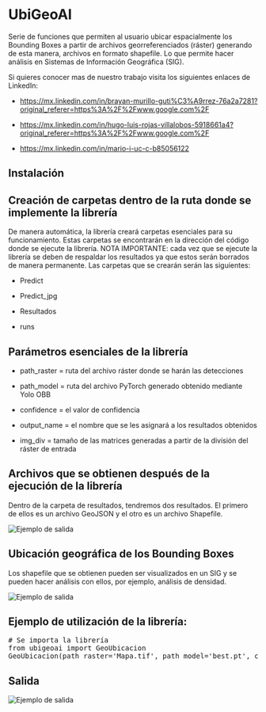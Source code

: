 # UbiGeoAI


Serie de funciones que permiten al usuario ubicar espacialmente los Bounding Boxes a partir de archivos georreferenciados (ráster) generando de esta manera, archivos en formato shapefile. Lo que permite hacer análisis en Sistemas de Información Geográfica (SIG).

Si quieres conocer mas de nuestro trabajo visita los siguientes enlaces de LinkedIn:

- https://mx.linkedin.com/in/brayan-murillo-guti%C3%A9rrez-76a2a7281?original_referer=https%3A%2F%2Fwww.google.com%2F

- https://mx.linkedin.com/in/hugo-luis-rojas-villalobos-5918661a4?original_referer=https%3A%2F%2Fwww.google.com%2F

- https://mx.linkedin.com/in/mario-i-uc-c-b85056122

## Instalación

## Creación de carpetas dentro de la ruta donde se implemente la librería  

De manera automática, la librería creará carpetas esenciales para su funcionamiento. Estas carpetas se encontrarán en la dirección del código donde se ejecute la librería. NOTA IMPORTANTE: cada vez que se ejecute la librería se deben de respaldar los resultados ya que estos serán borrados de manera permanente. Las carpetas que se crearán serán las siguientes:

- Predict

- Predict_jpg

- Resultados

- runs  

## Parámetros esenciales de la librería  

- path_raster = ruta del archivo ráster donde se harán las detecciones    

- path_model = ruta del archivo PyTorch generado obtenido mediante Yolo OBB 

- confidence = el valor de confidencia

- output_name = el nombre que se les asignará a los resultados obtenidos

- img_div = tamaño de las matrices generadas a partir de la división del ráster de entrada

## Archivos que se obtienen después de la ejecución de la librería 

Dentro de la carpeta de resultados, tendremos dos resultados. El primero de ellos es un archivo GeoJSON y el otro es un archivo Shapefile.

<img src="Figuras/Resultados 1.png?raw=true" alt="Ejemplo de salida" style="max-width: 500px;">

## Ubicación geográfica de los Bounding Boxes

Los shapefile que se obtienen pueden ser visualizados en un SIG y se pueden hacer análisis con ellos, por ejemplo, análisis de densidad.

<img src="Figuras/Resultados2.png?raw=true" alt="Ejemplo de salida" style="max-width: 500px;">

## Ejemplo de utilización de la librería:
<pre># Se importa la librería 
from ubigeoai import GeoUbicacion
GeoUbicacion(path_raster='Mapa.tif', path_model='best.pt', confidence=0.2, output_name='Deteccion.shp', img_div=540)
</pre>

## Salida

<img src="Resultados3.png?raw=true" alt="Ejemplo de salida" style="max-width: 500px;">

